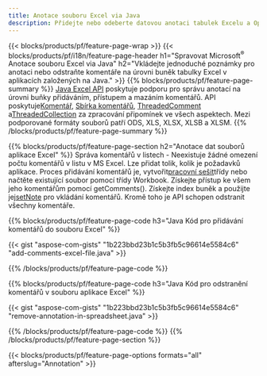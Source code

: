 ```yaml
---
title: Anotace souboru Excel via Java
description: Přidejte nebo odeberte datovou anotaci tabulek Excelu a OpenOffice s knihovnou Java.
---
```

{{< blocks/products/pf/feature-page-wrap >}}
{{< blocks/products/pf/i18n/feature-page-header h1="Spravovat Microsoft<sup>&reg;</sup> Anotace souboru Excel via Java" h2="Vkládejte jednoduché poznámky pro anotaci nebo odstraňte komentáře na úrovni buněk tabulky Excel v aplikacích založených na Java." >}}
{{% blocks/products/pf/feature-page-summary %}}
[Java Excel API](/cells/cs/java/) poskytuje podporu pro správu anotací na úrovni buňky přidáváním, přístupem a mazáním komentářů. API poskytuje[Komentář](https://reference.aspose.com/cells/java/com.aspose.cells/Comment), [Sbírka komentářů](https://reference.aspose.com/cells/java/com.aspose.cells/CommentCollection), [ThreadedComment](https://reference.aspose.com/cells/java/com.aspose.cells/ThreadedComment) a[ThreadedCollection](https://reference.aspose.com/cells/java/com.aspose.cells/ThreadedCommentCollection) za zpracování připomínek ve všech aspektech.
Mezi podporované formáty souborů patří ODS, XLS, XLSX, XLSB a XLSM.
{{% /blocks/products/pf/feature-page-summary %}}

{{% blocks/products/pf/feature-page-section h2="Anotace dat souborů aplikace Excel" %}}
 Správa komentářů v listech - Neexistuje žádné omezení počtu komentářů v listu v MS Excel. Lze přidat tolik, kolik je požadavků aplikace. Proces přidávání komentářů je, vytvořit[pracovní sešit](https://reference.aspose.com/cells/java/com.aspose.cells/Workbook)třídy nebo načtěte existující soubor pomocí třídy Workbook. Získejte přístup ke všem jeho komentářům pomocí getComments(). Získejte index buněk a použijte jej[setNote](https://reference.aspose.com/cells/java/com.aspose.cells/comment#Note) pro vkládání komentářů. Kromě toho je API schopen odstranit všechny komentáře.

{{% blocks/products/pf/feature-page-code h3="Java Kód pro přidávání komentářů do souboru Excel" %}}

{{< gist "aspose-com-gists" "1b223bbd23b1c5b3fb5c96614e5584c6" "add-comments-excel-file.java" >}}

{{% /blocks/products/pf/feature-page-code %}}

{{% blocks/products/pf/feature-page-code h3="Java Kód pro odstranění komentářů v souboru aplikace Excel" %}}

{{< gist "aspose-com-gists" "1b223bbd23b1c5b3fb5c96614e5584c6" "remove-annotation-in-spreadsheet.java" >}}

{{% /blocks/products/pf/feature-page-code %}}
{{% /blocks/products/pf/feature-page-section %}}

{{< blocks/products/pf/feature-page-options formats="all" afterslug="Annotation" >}}
